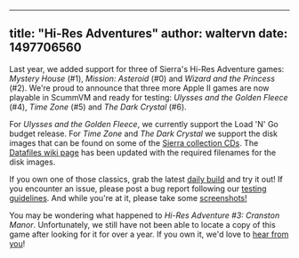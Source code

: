 
---
title: "Hi-Res Adventures"
author: waltervn
date: 1497706560
---

Last year, we added support for three of Sierra's Hi-Res Adventure games: *Mystery House* (#1), *Mission: Asteroid* (#0) and *Wizard and the Princess* (#2). We're proud to announce that three more Apple II games are now playable in ScummVM and ready for testing: *Ulysses and the Golden Fleece* (#4), *Time Zone* (#5) and *The Dark Crystal* (#6).

For *Ulysses and the Golden Fleece*, we currently support the Load 'N' Go budget release. For *Time Zone* and *The Dark Crystal* we support the disk images that can be found on some of the [Sierra collection CDs](http://wiki.scummvm.org/index.php/SCI/Game_Collections). The [Datafiles wiki page](http://wiki.scummvm.org/index.php/Datafiles) has been updated with the required filenames for the disk images.

If you own one of those classics, grab the latest [daily build](/downloads/#daily) and try it out! If you encounter an issue, please post a bug report following our [testing guidelines](http://wiki.scummvm.org/index.php/Release_Testing). And while you're at it, please take some [screenshots!](http://wiki.scummvm.org/index.php/Screenshots)

You may be wondering what happened to *Hi-Res Adventure #3: Cranston Manor*. Unfortunately, we still have not been able to locate a copy of this game after looking for it for over a year. If you own it, we'd love to [hear from you](/contact/)!
